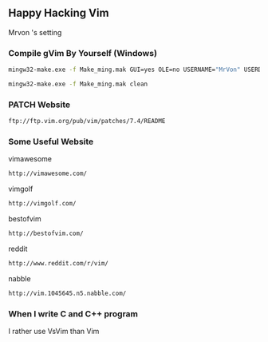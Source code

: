 ## Happy Hacking Vim
Mrvon 's setting

### Compile gVim By Yourself (Windows)
```sh
mingw32-make.exe -f Make_ming.mak GUI=yes OLE=no USERNAME="MrVon" USERDOMAIN=""
```
```sh
mingw32-make.exe -f Make_ming.mak clean
```

### PATCH Website
```sh
ftp://ftp.vim.org/pub/vim/patches/7.4/README
```

### Some Useful Website
vimawesome
```sh
http://vimawesome.com/
```
vimgolf
```sh
http://vimgolf.com/
```
bestofvim
```sh
http://bestofvim.com/
```
reddit
```sh
http://www.reddit.com/r/vim/
```
nabble
```sh
http://vim.1045645.n5.nabble.com/
```

### When I write C and C++ program
I rather use VsVim than Vim
